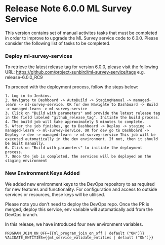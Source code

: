 # Release Note 6.0.0 ML Survey Service

This version contains set of manual activites tasks that must be completed in order to improve to upgrade the ML Survey service code to 6.0.0. Please consider the following list of tasks to be completed.

### Deploy ml-survey-services

To retrieve the latest release tag for version 6.0.0, please visit the following URL: https://github.com/project-sunbird/ml-survey-service/tags e.g. release-6.0.0_RC9

To proceed with the deployment process, follow the steps below:

    1. Log in to Jenkins.
    2. Navigate to Dashboard -> AutoBuild -> StagingManual -> managed-learn -> ml-survey-service. OR for dev Navigate to Dashboard -> Build -> managed-learn -> ml-survey-service
    3. Click on "Build with parameters" and provide the latest release tag in the field labeled "github_release_tag". Initiate the build process.
    4. The build job will take approximately 5 minutes to complete.
    5. After the job finishes, go to Dashboard -> Deploy -> staging -> managed-learn -> ml-survey-service. OR for dev go to Dashboard -> Deploy -> dev -> managed-learn -> ml-survey-service This job will be executed automatically in the dev environment. If not, then it should be built manually.
    6. Click on "Build with parameters" to initiate the deployment process.
    7. Once the job is completed, the services will be deployed on the staging environment


### New Environment Keys Added

We added new environment keys to the DevOps repository to as required for new features and functionality. For configuration and access to outside services or resources, these keys will be utilised.

Please note you don't need to deploy the DevOps repo. Once the PR is merged, deploy this service, env variable will automatically add from the DevOps branch.

In this release, we have introduced four new environment variables.

    PROGRAM_JOIN_ON_OFF={{ml_program_join_on_off | default ("ON")}}
    VALIDATE_ENTITIES={{ml_service_validate_entities | default ("ON")}}

